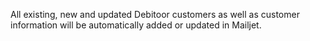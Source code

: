 All existing, new and updated Debitoor customers as well as customer information will be automatically added or updated in Mailjet.